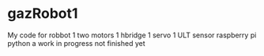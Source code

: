 # gazRobot1
My code for robbot 1 two motors 1 hbridge 1 servo 1 ULT sensor raspberry pi python
a work in progress not finished yet
